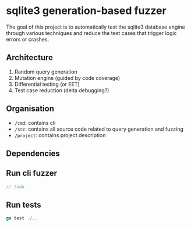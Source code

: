 # sqlite3 generation-based fuzzer

The goal of this project is to automatically test
the sqlite3 database engine through various techniques
and reduce the test cases that trigger logic errors or
crashes.

## Architecture

1. Random query generation
2. Mutation engine (guided by code coverage)
3. Differential testing (or EET)
4. Test case reduction (delta debugging?)

## Organisation

* `/cmd`: contains cli
* `/src`: contains all source code related to query generation and fuzzing
* `/project`: contains project description

## Dependencies

## Run cli fuzzer

```go
// todo
```

## Run tests

```go
go test ./..
```

